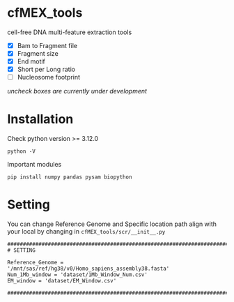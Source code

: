 # cfMEX_tools
cell-free DNA multi-feature extraction tools
  - [x] Bam to Fragment file
  - [x] Fragment size
  - [x] End motif
  - [x] Short per Long ratio
  - [ ] Nucleosome footprint
        
*uncheck boxes are currently under development*

# Installation
Check python version >= 3.12.0
```
python -V
```
Important modules
```
pip install numpy pandas pysam biopython
```

# Setting
You can change Reference Genome and Specific location path align with your local
by changing in `cfMEX_tools/scr/__init__.py`

```
#######################################################################################
# SETTING

Reference_Genome = '/mnt/sas/ref/hg38/v0/Homo_sapiens_assembly38.fasta'
Num_1Mb_window = 'dataset/1Mb_Window_Num.csv'
EM_window = 'dataset/EM_Window.csv'

#######################################################################################
```
